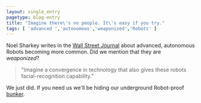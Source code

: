 ```yaml
---
layout: single_entry
pagetype: blog-entry
title: "Imagine there\'s no people. It\'s easy if you try."
tags: [ 'advanced ','autonomous','weaponized','Robots' ]
---
```

Noel Sharkey writes in the [Wall Street Journal][1] about advanced, autonomous Robots becoming more common. Did we mention that they are _weaponized_?

>"Imagine a convergence in technology that also gives these robots facial-recognition capability."

We just did. If you need us we'll be hiding our underground Robot-proof [bunker][2].

[1]:http://www.wsj.com/articles/autonomous-weaponized-robots-not-just-science-fiction-1449763884
[2]:https://lh3.googleusercontent.com/-qYaMZJCUrWU/TXLusG5IHzI/AAAAAAAAAH0/CACl_1OO01A/s1600/Basement+Clutter+1.jpg
